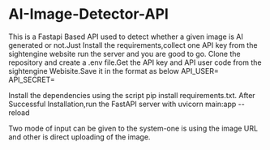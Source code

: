 # AI-Image-Detector-API
This is a Fastapi Based API used to detect whether a given image is AI generated or not.Just Install the requirements,collect one API key from the sightengine website run the server and you are good to go.
Clone the repository and create a .env file.Get the API key and API user code from the sightengine Webisite.Save it in the format as below
API_USER=<Your API User Code here>
API_SECRET=<Your Secret API key here>

Install the dependencies using the script pip install requirements.txt.
After Successful Installation,run the FastAPI server with 
uvicorn main:app --reload

Two mode of input can be given to the system-one is using the image URL and other is direct uploading of the image.
